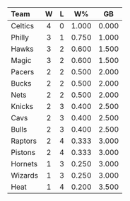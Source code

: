 | Team                             |  W  |  L  |  W%   |  GB   |
|:---------------------------------|:---:|:---:|:-----:|:-----:|
| [](/r/bostonceltics) Celtics     |  4  |  0  | 1.000 | 0.000 |
| [](/r/sixers) Philly             |  3  |  1  | 0.750 | 1.000 |
| [](/r/atlantahawks) Hawks        |  3  |  2  | 0.600 | 1.500 |
| [](/r/orlandomagic) Magic        |  3  |  2  | 0.600 | 1.500 |
| [](/r/pacers) Pacers             |  2  |  2  | 0.500 | 2.000 |
| [](/r/mkebucks) Bucks            |  2  |  2  | 0.500 | 2.000 |
| [](/r/gonets) Nets               |  2  |  2  | 0.500 | 2.000 |
| [](/r/nyknicks) Knicks           |  2  |  3  | 0.400 | 2.500 |
| [](/r/clevelandcavs) Cavs        |  2  |  3  | 0.400 | 2.500 |
| [](/r/chicagobulls) Bulls        |  2  |  3  | 0.400 | 2.500 |
| [](/r/torontoraptors) Raptors    |  2  |  4  | 0.333 | 3.000 |
| [](/r/detroitpistons) Pistons    |  2  |  4  | 0.333 | 3.000 |
| [](/r/charlottehornets) Hornets  |  1  |  3  | 0.250 | 3.000 |
| [](/r/washingtonwizards) Wizards |  1  |  3  | 0.250 | 3.000 |
| [](/r/heat) Heat                 |  1  |  4  | 0.200 | 3.500 |